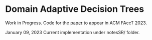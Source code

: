 # Domain Adaptive Decision Trees

Work in Progress. Code for the [paper](https://arxiv.org/abs/2302.13846) to appear in ACM FAccT 2023.

January 09, 2023
Current implementation under notesSR/ folder.
